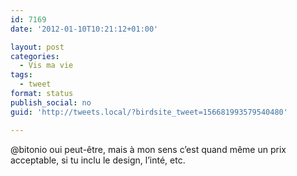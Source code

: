 ```yaml
---
id: 7169
date: '2012-01-10T10:21:12+01:00'

layout: post
categories:
  - Vis ma vie
tags:
  - tweet
format: status
publish_social: no
guid: 'http://tweets.local/?birdsite_tweet=156681993579540480'

---
```


@bitonio oui peut-être, mais à mon sens c’est quand même un prix acceptable, si tu inclu le design, l’inté, etc.